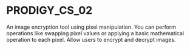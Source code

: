 # PRODIGY_CS_02
An image encryption tool using pixel manipulation. You can perform operations like swapping pixel values or applying a basic mathematical operation to each pixel. Allow users to encrypt and decrypt images.
